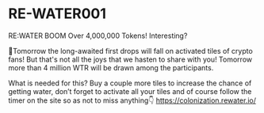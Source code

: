 # RE-WATER001
RE:WATER BOOM
Over 4,000,000 Tokens! Interesting?

🤩Tomorrow the long-awaited first drops will fall on activated tiles of crypto fans!
But that's not all the joys that we hasten to share with you! Tomorrow more than 4 million WTR will be drawn among the participants.

What is needed for this? Buy a couple more tiles to increase the chance of getting water, don’t forget to activate all your tiles and of course follow the timer on the site so as not to miss anything👇
https://colonization.rewater.io/
